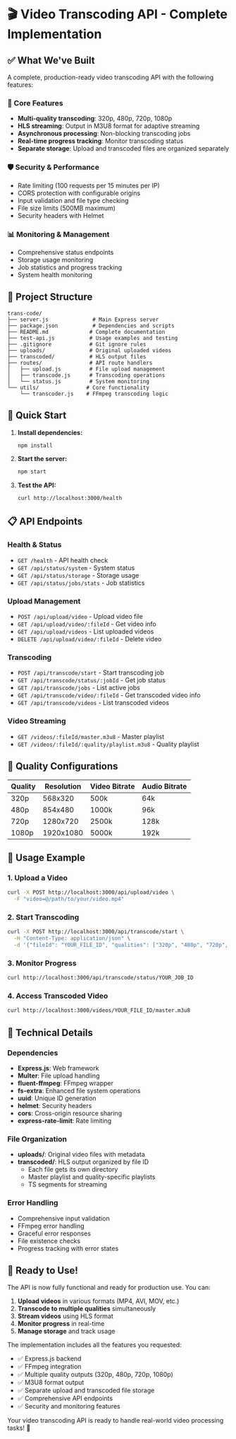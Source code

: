 # 🎬 Video Transcoding API - Complete Implementation

## ✅ What We've Built

A complete, production-ready video transcoding API with the following features:

### 🎯 Core Features
- **Multi-quality transcoding**: 320p, 480p, 720p, 1080p
- **HLS streaming**: Output in M3U8 format for adaptive streaming
- **Asynchronous processing**: Non-blocking transcoding jobs
- **Real-time progress tracking**: Monitor transcoding status
- **Separate storage**: Upload and transcoded files are organized separately

### 🛡️ Security & Performance
- Rate limiting (100 requests per 15 minutes per IP)
- CORS protection with configurable origins
- Input validation and file type checking
- File size limits (500MB maximum)
- Security headers with Helmet

### 📊 Monitoring & Management
- Comprehensive status endpoints
- Storage usage monitoring
- Job statistics and progress tracking
- System health monitoring

## 📁 Project Structure

```
trans-code/
├── server.js              # Main Express server
├── package.json           # Dependencies and scripts
├── README.md             # Complete documentation
├── test-api.js           # Usage examples and testing
├── .gitignore            # Git ignore rules
├── uploads/              # Original uploaded videos
├── transcoded/           # HLS output files
├── routes/               # API route handlers
│   ├── upload.js         # File upload management
│   ├── transcode.js      # Transcoding operations
│   └── status.js         # System monitoring
└── utils/               # Core functionality
    └── transcoder.js    # FFmpeg transcoding logic
```

## 🚀 Quick Start

1. **Install dependencies:**
   ```bash
   npm install
   ```

2. **Start the server:**
   ```bash
   npm start
   ```

3. **Test the API:**
   ```bash
   curl http://localhost:3000/health
   ```

## 📋 API Endpoints

### Health & Status
- `GET /health` - API health check
- `GET /api/status/system` - System status
- `GET /api/status/storage` - Storage usage
- `GET /api/status/jobs/stats` - Job statistics

### Upload Management
- `POST /api/upload/video` - Upload video file
- `GET /api/upload/video/:fileId` - Get video info
- `GET /api/upload/videos` - List uploaded videos
- `DELETE /api/upload/video/:fileId` - Delete video

### Transcoding
- `POST /api/transcode/start` - Start transcoding job
- `GET /api/transcode/status/:jobId` - Get job status
- `GET /api/transcode/jobs` - List active jobs
- `GET /api/transcode/video/:fileId` - Get transcoded video info
- `GET /api/transcode/videos` - List transcoded videos

### Video Streaming
- `GET /videos/:fileId/master.m3u8` - Master playlist
- `GET /videos/:fileId/:quality/playlist.m3u8` - Quality playlist

## 🎯 Quality Configurations

| Quality | Resolution | Video Bitrate | Audio Bitrate |
|---------|------------|---------------|---------------|
| 320p    | 568x320    | 500k          | 64k           |
| 480p    | 854x480    | 1000k         | 96k           |
| 720p    | 1280x720   | 2500k         | 128k          |
| 1080p   | 1920x1080  | 5000k         | 192k          |

## 📝 Usage Example

### 1. Upload a Video
```bash
curl -X POST http://localhost:3000/api/upload/video \
  -F "video=@/path/to/your/video.mp4"
```

### 2. Start Transcoding
```bash
curl -X POST http://localhost:3000/api/transcode/start \
  -H "Content-Type: application/json" \
  -d '{"fileId": "YOUR_FILE_ID", "qualities": ["320p", "480p", "720p", "1080p"]}'
```

### 3. Monitor Progress
```bash
curl http://localhost:3000/api/transcode/status/YOUR_JOB_ID
```

### 4. Access Transcoded Video
```bash
curl http://localhost:3000/videos/YOUR_FILE_ID/master.m3u8
```

## 🔧 Technical Details

### Dependencies
- **Express.js**: Web framework
- **Multer**: File upload handling
- **fluent-ffmpeg**: FFmpeg wrapper
- **fs-extra**: Enhanced file system operations
- **uuid**: Unique ID generation
- **helmet**: Security headers
- **cors**: Cross-origin resource sharing
- **express-rate-limit**: Rate limiting

### File Organization
- **uploads/**: Original video files with metadata
- **transcoded/**: HLS output organized by file ID
  - Each file gets its own directory
  - Master playlist and quality-specific playlists
  - TS segments for streaming

### Error Handling
- Comprehensive input validation
- FFmpeg error handling
- Graceful error responses
- File existence checks
- Progress tracking with error states

## 🎉 Ready to Use!

The API is now fully functional and ready for production use. You can:

1. **Upload videos** in various formats (MP4, AVI, MOV, etc.)
2. **Transcode to multiple qualities** simultaneously
3. **Stream videos** using HLS format
4. **Monitor progress** in real-time
5. **Manage storage** and track usage

The implementation includes all the features you requested:
- ✅ Express.js backend
- ✅ FFmpeg integration
- ✅ Multiple quality outputs (320p, 480p, 720p, 1080p)
- ✅ M3U8 format output
- ✅ Separate upload and transcoded file storage
- ✅ Comprehensive API endpoints
- ✅ Security and monitoring features

Your video transcoding API is ready to handle real-world video processing tasks! 🚀 